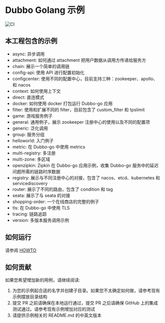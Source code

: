 # Dubbo Golang 示例

![CI](https://github.com/apache/dubbo-go-samples/workflows/CI/badge.svg)

## 本工程包含的示例

* async: 异步调用
* attachment: 如何通过 attachment 把用户数据从调用方传递给服务方
* chain: 展示一个简单的调用链
* config-api: 使用 API 进行配置初始化  
* configcenter: 使用不同的配置中心，目前支持三种：zookeeper、apollo、和 nacos
* context: 如何使用上下文  
* direct: 直连模式
* docker: 如何使用 docker 打包运行 Dubbo-go 应用  
* filter: 使用和扩展不同的 filter，目前包含了 custom_filter 和 tpslimit
* game: 游戏服务例子
* general: 通用例子，展示 zookeeper 注册中心的使用以及不同的配置项
* generic: 泛化调用
* group: 服务分组  
* helloworld: 入门例子
* metric: 在 Dubbo-go 中使用 metrics  
* multi-registry: 多注册
* multi-zone: 多区域  
* openzipkin: Zipkin 在 Dubbo-go 应用示例，收集 Dubbo-go 服务中的延迟问题所需的链路时序数据
* registry: 展示与不同注册中心的对接，包含了 nacos、etcd、kubernetes 和 servicediscovery
* router: 展示了不同的路由，包含了 condition 和 tag
* seata: 展示了与 seata 的对接
* shopping-order: 一个在线商店的完整的例子
* tls: 在 Dubbo-go 中使用 TLS
* tracing: 链路追踪
* version: 多版本服务调用示例

## 如何运行

请参阅 [HOWTO](HOWTO_zh.md)

## 如何贡献

如果您希望增加新的用例，请继续阅读:

1. 为您的示例起合适的名字并创建子目录。如果您不太确定如何做，请参考现有示例摆放目录结构
2. 提交 PR 之前请确保在本地运行通过，提交 PR 之后请确保 GitHub 上的集成测试通过。请参考现有示例增加对应的测试
3. 请提供示例相关的 README.md 的中英文版本
